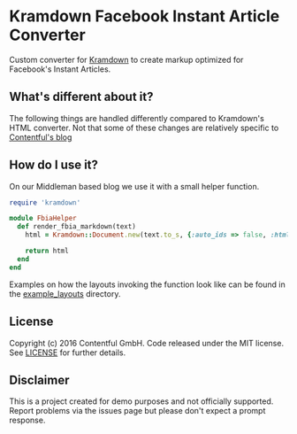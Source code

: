 # Kramdown Facebook Instant Article Converter

Custom converter for [Kramdown][1] to create markup optimized for Facebook's Instant Articles.

## What's different about it?

The following things are handled differently compared to Kramdown's HTML converter. Not that some of these changes are
relatively specific to [Contentful's blog][2]

## How do I use it?

On our Middleman based blog we use it with a small helper function.

``` ruby
require 'kramdown'

module FbiaHelper
  def render_fbia_markdown(text)
    html = Kramdown::Document.new(text.to_s, {:auto_ids => false, :html_to_native => true, :base_url => base_url}).to_fbia

    return html
  end
end
```

Examples on how the layouts invoking the function look like can be found in the [example_layouts][3] directory.

## License

Copyright (c) 2016 Contentful GmbH. Code released under the MIT license. See [LICENSE][4] for further details.

## Disclaimer

This is a project created for demo purposes and not officially supported. Report problems via the issues page but please
don't expect a prompt response.

 [1]: http://kramdown.gettalong.org
 [2]: https://www.contentful.com/blog/
 [3]: example_layouts
 [4]: LICENSE
